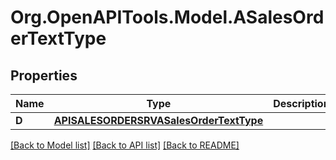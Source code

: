 # Org.OpenAPITools.Model.ASalesOrderTextType

## Properties

Name | Type | Description | Notes
------------ | ------------- | ------------- | -------------
**D** | [**APISALESORDERSRVASalesOrderTextType**](APISALESORDERSRVASalesOrderTextType.md) |  | [optional] 

[[Back to Model list]](../README.md#documentation-for-models) [[Back to API list]](../README.md#documentation-for-api-endpoints) [[Back to README]](../README.md)

